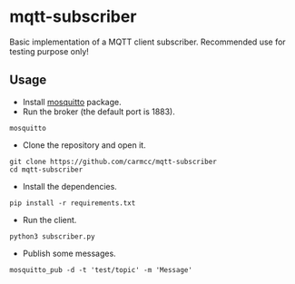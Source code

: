 # mqtt-subscriber
Basic implementation of a MQTT client subscriber. 
Recommended use for testing purpose only!
## Usage
- Install [mosquitto](https://mosquitto.org/download/) package.
- Run the broker (the default port is 1883).
  
```
mosquitto
```

- Clone the repository and open it.
```
git clone https://github.com/carmcc/mqtt-subscriber
cd mqtt-subscriber
```
- Install the dependencies.
```
pip install -r requirements.txt
```
- Run the client.
```
python3 subscriber.py
```
- Publish some messages. 
```
mosquitto_pub -d -t 'test/topic' -m 'Message'
``` 
